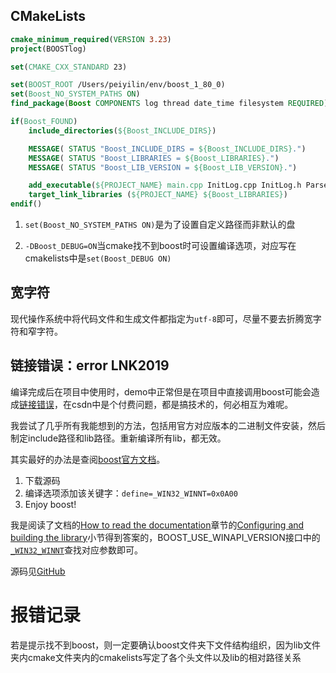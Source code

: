 ## CMakeLists

```cmake
cmake_minimum_required(VERSION 3.23)
project(BOOSTlog)

set(CMAKE_CXX_STANDARD 23)

set(BOOST_ROOT /Users/peiyilin/env/boost_1_80_0)
set(Boost_NO_SYSTEM_PATHS ON)
find_package(Boost COMPONENTS log thread date_time filesystem REQUIRED)

if(Boost_FOUND)
    include_directories(${Boost_INCLUDE_DIRS})

    MESSAGE( STATUS "Boost_INCLUDE_DIRS = ${Boost_INCLUDE_DIRS}.")
    MESSAGE( STATUS "Boost_LIBRARIES = ${Boost_LIBRARIES}.")
    MESSAGE( STATUS "Boost_LIB_VERSION = ${Boost_LIB_VERSION}.")

    add_executable(${PROJECT_NAME} main.cpp InitLog.cpp InitLog.h ParseINI.cpp ParseINI.h)
    target_link_libraries (${PROJECT_NAME} ${Boost_LIBRARIES})
endif()
```

1. `set(Boost_NO_SYSTEM_PATHS ON)`是为了设置自定义路径而非默认的盘

2. `-DBoost_DEBUG=ON`当cmake找不到boost时可设置编译选项，对应写在cmakelists中是`set(Boost_DEBUG ON)`

## 宽字符

现代操作系统中将代码文件和生成文件都指定为`utf-8`即可，尽量不要去折腾宽字符和窄字符。

## 链接错误：error LNK2019

编译完成后在项目中使用时，demo中正常但是在项目中直接调用boost可能会造成[链接错误](https://blog.csdn.net/caimouse/article/details/124680165)，在csdn中是个付费问题，都是搞技术的，何必相互为难呢。

我尝试了几乎所有我能想到的方法，包括用官方对应版本的二进制文件安装，然后制定include路径和lib路径。重新编译所有lib，都无效。

其实最好的办法是查阅[boost官方文档](https://www.boost.org/doc/libs/1_80_0/libs/log/doc/html/index.html)。

1. 下载源码
2. 编译选项添加该关键字：`define=_WIN32_WINNT=0x0A00`
3. Enjoy boost!

我是阅读了文档的[How to read the documentation](https://www.boost.org/doc/libs/1_80_0/libs/log/doc/html/log/how_to_read.html)章节的[Configuring and building the library](https://www.boost.org/doc/libs/1_80_0/libs/log/doc/html/log/installation/config.html)小节得到答案的，BOOST_USE_WINAPI_VERSION接口中的[`_WIN32_WINNT`](https://msdn.microsoft.com/en-us/library/6sehtctf.aspx)查找对应参数即可。



源码见[GitHub](https://github.com/nhyilin/devNotes/tree/main/code/cpp/BOOSTlog)

# 报错记录
若是提示找不到boost，则一定要确认boost文件夹下文件结构组织，因为lib文件夹内cmake文件夹内的cmakelists写定了各个头文件以及lib的相对路径关系